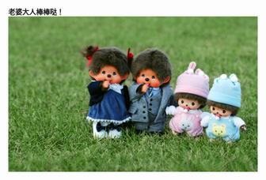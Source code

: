 <html xmlns="http://www.w3.org/1999/xhtml">
<head>
<meta http-equiv="Content-Type" content="text/html; charset=utf-8" />
<title>老婆棒棒哒</title>
</head>

<body>
  <strong>老婆大人棒棒哒！</strong>
  <img src="17619771_1358836511632.jpg">
  
</body>
</html>
